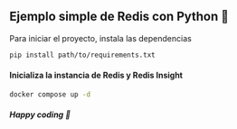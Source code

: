 ## Ejemplo simple de Redis con Python 🐍

Para iniciar el proyecto, instala las dependencias

```bash
pip install path/to/requirements.txt
```

#### Inicializa la instancia de Redis y Redis Insight

```bash
docker compose up -d
```

##### Happy coding 🎉